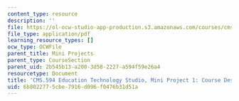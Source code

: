 ```yaml
---
content_type: resource
description: ''
file: https://ol-ocw-studio-app-production.s3.amazonaws.com/courses/cms-594-education-technology-studio-spring-2019/6b8022775cbe7916d096f0476b31d51a_MITCMS_594S19_mini1_learning.pdf
file_type: application/pdf
learning_resource_types: []
ocw_type: OCWFile
parent_title: Mini Projects
parent_type: CourseSection
parent_uid: 2b545b13-a200-3d58-2227-a594f59e26a4
resourcetype: Document
title: 'CMS.594 Education Technology Studio, Mini Project 1: Course Design'
uid: 6b802277-5cbe-7916-d096-f0476b31d51a
---
```

